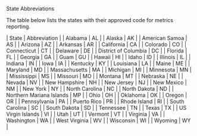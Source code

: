 State Abbreviations

The table below lists the states with their approved code for metrics reporting. 

| State | Abbreviation |
| Alabama | AL |
| Alaska | AK |
| American Samoa | AS |
| Arizona | AZ |
| Arkansas | AR |
| California | CA |
| Colorado | CO |
| Connecticut | CT |
| Delaware | DE |
| District of Columbia | DC |
| Florida | FL |
| Georgia | GA |
| Guam | GU |
| Hawaii | HI |
| Idaho | ID |
| Illinois | IL |
| Indiana | IN |
| Iowa | IA |
| Kentucky | KY |
| Louisiana | LA |
| Maine | ME |
| Maryland | MD |
| Massachusetts | MA |
| Michigan | MI |
| Minnesota | MN |
| Mississippi | MS |
| Missouri | MO |
| Montana | MT |
| Nebraska | NE |
| Nevada | NV |
| New Hampshire | NH |
| New Jersey | NJ |
| New Mexico | NM |
| New York | NY |
| North Carolina | NC |
| North Dakota | ND |
| Northern Mariana Islands | MP |
| Ohio | OH |
| Oklahoma | OK |
| Oregon | OR |
| Pennsylvania | PA |
| Puerto Rico | PR |
| Rhode Island | RI |
| South Carolina | SC |
| South Dakota | SD |
| Tennessee | TN |
| Texas | TX |
| US Virgin Islands | VI |
| Utah | UT |
| Vermont | VT |
| Virginia | VA |
| Washington | WA |
| West Virginia | WV |
| Wisconsin | WI |
| Wyoming | WY |
